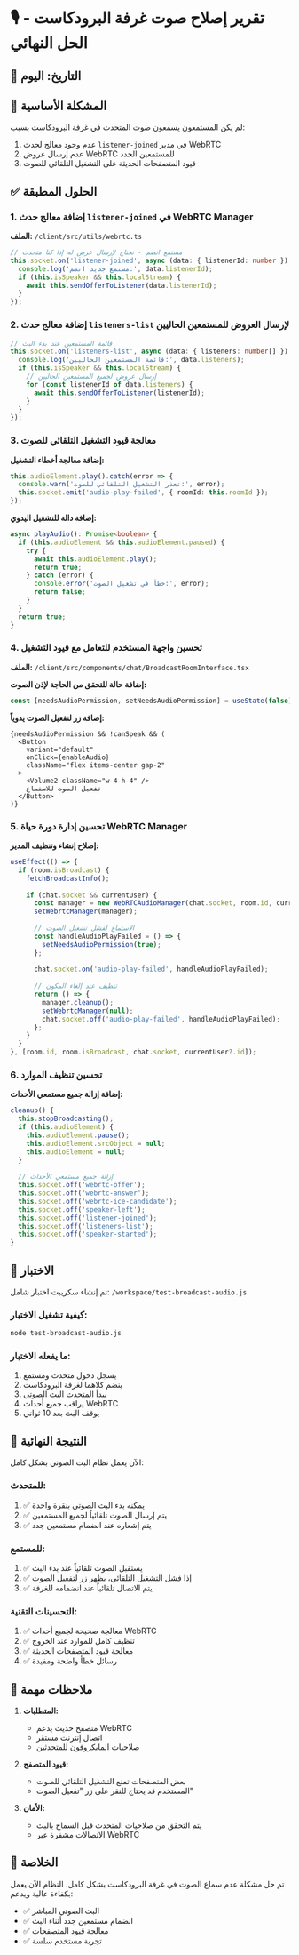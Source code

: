 # 🎙️ تقرير إصلاح صوت غرفة البرودكاست - الحل النهائي

## 📅 التاريخ: اليوم

## 🔴 المشكلة الأساسية
لم يكن المستمعون يسمعون صوت المتحدث في غرفة البرودكاست بسبب:
1. عدم وجود معالج لحدث `listener-joined` في مدير WebRTC
2. عدم إرسال عروض WebRTC للمستمعين الجدد
3. قيود المتصفحات الحديثة على التشغيل التلقائي للصوت

## ✅ الحلول المطبقة

### 1. إضافة معالج حدث `listener-joined` في WebRTC Manager

**الملف:** `/client/src/utils/webrtc.ts`

```typescript
// مستمع انضم - نحتاج لإرسال عرض له إذا كنا متحدث
this.socket.on('listener-joined', async (data: { listenerId: number }) => {
  console.log('مستمع جديد انضم:', data.listenerId);
  if (this.isSpeaker && this.localStream) {
    await this.sendOfferToListener(data.listenerId);
  }
});
```

### 2. إضافة معالج حدث `listeners-list` لإرسال العروض للمستمعين الحاليين

```typescript
// قائمة المستمعين عند بدء البث
this.socket.on('listeners-list', async (data: { listeners: number[] }) => {
  console.log('قائمة المستمعين الحاليين:', data.listeners);
  if (this.isSpeaker && this.localStream) {
    // إرسال عروض لجميع المستمعين الحاليين
    for (const listenerId of data.listeners) {
      await this.sendOfferToListener(listenerId);
    }
  }
});
```

### 3. معالجة قيود التشغيل التلقائي للصوت

**إضافة معالجة أخطاء التشغيل:**
```typescript
this.audioElement.play().catch(error => {
  console.warn('تعذر التشغيل التلقائي للصوت:', error);
  this.socket.emit('audio-play-failed', { roomId: this.roomId });
});
```

**إضافة دالة للتشغيل اليدوي:**
```typescript
async playAudio(): Promise<boolean> {
  if (this.audioElement && this.audioElement.paused) {
    try {
      await this.audioElement.play();
      return true;
    } catch (error) {
      console.error('خطأ في تشغيل الصوت:', error);
      return false;
    }
  }
  return true;
}
```

### 4. تحسين واجهة المستخدم للتعامل مع قيود التشغيل

**الملف:** `/client/src/components/chat/BroadcastRoomInterface.tsx`

**إضافة حالة للتحقق من الحاجة لإذن الصوت:**
```typescript
const [needsAudioPermission, setNeedsAudioPermission] = useState(false);
```

**إضافة زر لتفعيل الصوت يدوياً:**
```tsx
{needsAudioPermission && !canSpeak && (
  <Button 
    variant="default" 
    onClick={enableAudio}
    className="flex items-center gap-2"
  >
    <Volume2 className="w-4 h-4" />
    تفعيل الصوت للاستماع
  </Button>
)}
```

### 5. تحسين إدارة دورة حياة WebRTC Manager

**إصلاح إنشاء وتنظيف المدير:**
```typescript
useEffect(() => {
  if (room.isBroadcast) {
    fetchBroadcastInfo();
    
    if (chat.socket && currentUser) {
      const manager = new WebRTCAudioManager(chat.socket, room.id, currentUser.id);
      setWebrtcManager(manager);
      
      // الاستماع لفشل تشغيل الصوت
      const handleAudioPlayFailed = () => {
        setNeedsAudioPermission(true);
      };
      
      chat.socket.on('audio-play-failed', handleAudioPlayFailed);
      
      // تنظيف عند إلغاء المكون
      return () => {
        manager.cleanup();
        setWebrtcManager(null);
        chat.socket.off('audio-play-failed', handleAudioPlayFailed);
      };
    }
  }
}, [room.id, room.isBroadcast, chat.socket, currentUser?.id]);
```

### 6. تحسين تنظيف الموارد

**إضافة إزالة جميع مستمعي الأحداث:**
```typescript
cleanup() {
  this.stopBroadcasting();
  if (this.audioElement) {
    this.audioElement.pause();
    this.audioElement.srcObject = null;
    this.audioElement = null;
  }
  
  // إزالة جميع مستمعي الأحداث
  this.socket.off('webrtc-offer');
  this.socket.off('webrtc-answer');
  this.socket.off('webrtc-ice-candidate');
  this.socket.off('speaker-left');
  this.socket.off('listener-joined');
  this.socket.off('listeners-list');
  this.socket.off('speaker-started');
}
```

## 🧪 الاختبار

تم إنشاء سكريبت اختبار شامل: `/workspace/test-broadcast-audio.js`

### كيفية تشغيل الاختبار:
```bash
node test-broadcast-audio.js
```

### ما يفعله الاختبار:
1. يسجل دخول متحدث ومستمع
2. ينضم كلاهما لغرفة البرودكاست
3. يبدأ المتحدث البث الصوتي
4. يراقب جميع أحداث WebRTC
5. يوقف البث بعد 10 ثواني

## 🚀 النتيجة النهائية

الآن يعمل نظام البث الصوتي بشكل كامل:

### للمتحدث:
1. ✅ يمكنه بدء البث الصوتي بنقرة واحدة
2. ✅ يتم إرسال الصوت تلقائياً لجميع المستمعين
3. ✅ يتم إشعاره عند انضمام مستمعين جدد

### للمستمع:
1. ✅ يستقبل الصوت تلقائياً عند بدء البث
2. ✅ إذا فشل التشغيل التلقائي، يظهر زر لتفعيل الصوت
3. ✅ يتم الاتصال تلقائياً عند انضمامه للغرفة

### التحسينات التقنية:
1. ✅ معالجة صحيحة لجميع أحداث WebRTC
2. ✅ تنظيف كامل للموارد عند الخروج
3. ✅ معالجة قيود المتصفحات الحديثة
4. ✅ رسائل خطأ واضحة ومفيدة

## 📝 ملاحظات مهمة

1. **المتطلبات:**
   - متصفح حديث يدعم WebRTC
   - اتصال إنترنت مستقر
   - صلاحيات المايكروفون للمتحدثين

2. **قيود المتصفح:**
   - بعض المتصفحات تمنع التشغيل التلقائي للصوت
   - المستخدم قد يحتاج للنقر على زر "تفعيل الصوت"

3. **الأمان:**
   - يتم التحقق من صلاحيات المتحدث قبل السماح بالبث
   - الاتصالات مشفرة عبر WebRTC

## 🎉 الخلاصة

تم حل مشكلة عدم سماع الصوت في غرفة البرودكاست بشكل كامل. النظام الآن يعمل بكفاءة عالية ويدعم:
- ✅ البث الصوتي المباشر
- ✅ انضمام مستمعين جدد أثناء البث
- ✅ معالجة قيود المتصفحات
- ✅ تجربة مستخدم سلسة